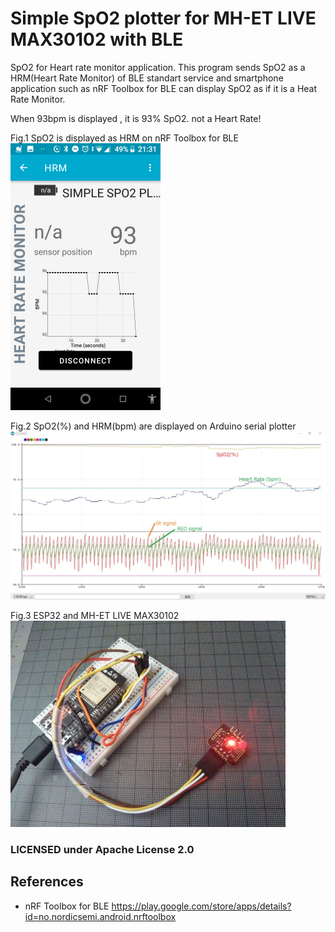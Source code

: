 
# Simple SpO2 plotter for MH-ET LIVE MAX30102 with BLE
 SpO2 for Heart rate monitor application.
 This program sends SpO2 as a HRM(Heart Rate Monitor) of BLE standart service and 
 smartphone application such as nRF Toolbox for BLE can display SpO2 as if it is a Heat Rate Monitor.

 When 93bpm is displayed , it is 93% SpO2. not a Heart Rate!
 
Fig.1 SpO2 is displayed as HRM on nRF Toolbox for BLE
![Fig.1 SpO2 as HRM](BLE-SpO2.png)

Fig.2 SpO2(%) and HRM(bpm) are displayed on Arduino serial plotter
![Fig.1 SpO2 , HRM(bpm) and IR/RED signal](SpO2andHRM.jpg)

Fig.3 ESP32 and MH-ET LIVE MAX30102
![Fig.3 ESP32 and MH-ET LIVE MAX30102](ESP32-MAX30102.jpg)


### LICENSED under Apache License 2.0

## References
- nRF Toolbox for BLE https://play.google.com/store/apps/details?id=no.nordicsemi.android.nrftoolbox